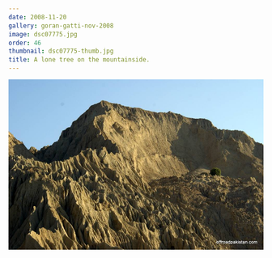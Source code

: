 ```yaml
---
date: 2008-11-20
gallery: goran-gatti-nov-2008
image: dsc07775.jpg
order: 46
thumbnail: dsc07775-thumb.jpg
title: A lone tree on the mountainside.
---
```


![A lone tree on the mountainside.](./dsc07775.jpg)